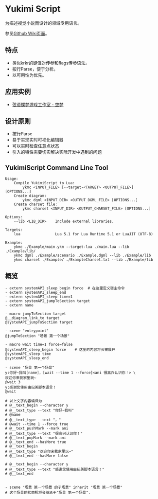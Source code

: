 # Yukimi Script

为描述视觉小说而设计的领域专用语言。

参见[Github Wiki页面](https://github.com/Strrationalism/YukimiScript/wiki)。

## 特点
* 类似krkr的键值对传参和flags传参语法。
* 按行Parse，便于分析。
* 以可用性为优先。

## 应用实例

* [弦语蝶梦游戏工作室 - 空梦](https://store.steampowered.com/app/1059850/)

## 设计原则
* 按行Parse
* 易于实现实时可视化编辑器
* 可以实时检查任意点状态
* 引入的特性需要切实解决实际开发中遇到的问题


## YukimiScript Command Line Tool

```
Usage:
    Compile YukimiScript to Lua:
        ykmc <INPUT_FILE> [--target-<TARGET> <OUTPUT_FILE>] [OPTIONS...]
    Create diagram:
        ykmc dgml <INPUT_DIR> <OUTPUT_DGML_FILE> [OPTIONS...]
    Create charset file:
        ykmc charset <INPUT_DIR> <OUTPUT_CHARSET_FILE> [OPTIONS...]

Options:
    --lib <LIB_DIR>    Include external libraries.

Targets:
    lua                Lua 5.1 for Lua Runtime 5.1 or LuaJIT (UTF-8)

Example:
    ykmc ./Example/main.ykm --target-lua ./main.lua --lib ./Example/lib/
    ykmc dgml ./Example/scenario ./Example.dgml --lib ./Example/lib
    ykmc charset ./Example/ ./ExampleCharset.txt --lib ./Example/lib
```


## 概览

```
- extern systemAPI_sleep_begin force  # 在这里定义宿主命令
- extern systemAPI_sleep_end
- extern systemAPI_sleep time=1 
- extern systemAPI_jumpToSection target
- extern name

- macro jumpToSection target
@__diagram_link_to target
@systemAPI_jumpToSection target

- scene "entrypoint"
@jumpToSection "场景 第一个场景"

- macro wait time=1 force=false
@systemAPI_sleep_begin force    # 这里的内容将会被展开
@systemAPI_sleep time
@systemAPI_sleep_end

- scene "场景 第一个场景"
y:你好~我叫[name]，[wait --time 1 --force]<ani 很高兴认识你！> \
欢迎你来我家里玩~
@wait 3
y:感谢您使用由纪美脚本语言！
@wait

# 以上文字内容编译为
# @__text_begin --character y
# @__text_type --text "你好~我叫"
# @name
# @__text_type --text "，"
# @wait --time 1 --force true
# @__text_pushMark --mark ani
# @__text_type --text "很高兴认识你！"
# @__text_popMark --mark ani
# @__text_end --hasMore true
# @__text_begin
# @__text_type "欢迎你来我家里玩~"
# @__text_end --hasMore false

# @__text_begin --character y
# @__text_type --text "感谢您使用由纪美脚本语言！"
# @__text_end


- scene "场景 第一个场景 的子场景" inherit "场景 第一个场景"
# 这个场景的状态机将会继承于"场景 第一个场景".

```
